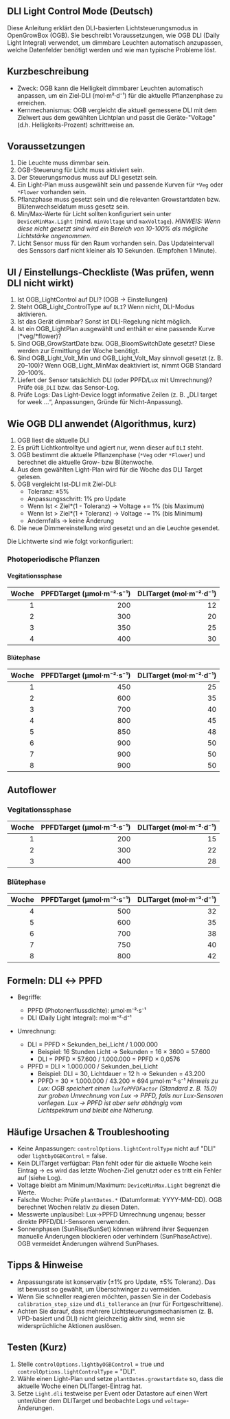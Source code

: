 ## DLI Light Control Mode (Deutsch)

Diese Anleitung erklärt den DLI-basierten Lichtsteuerungsmodus in OpenGrowBox (OGB). Sie beschreibt Voraussetzungen, wie OGB DLI (Daily Light Integral) verwendet, um dimmbare Leuchten automatisch anzupassen, welche Datenfelder benötigt werden und wie man typische Probleme löst.

## Kurzbeschreibung

- Zweck: OGB kann die Helligkeit dimmbarer Leuchten automatisch anpassen, um ein Ziel‑DLI (mol·m²·d⁻¹) für die aktuelle Pflanzenphase zu erreichen.
- Kernmechanismus: OGB vergleicht die aktuell gemessene DLI mit dem Zielwert aus dem gewählten Lichtplan und passt die Geräte-"Voltage" (d.h. Helligkeits-Prozent) schrittweise an.

## Voraussetzungen

1. Die Leuchte muss dimmbar sein.
2. OGB-Steuerung für Licht muss aktiviert sein.
3. Der Steuerungsmodus muss auf DLI gesetzt sein.
4. Ein Light-Plan muss ausgewählt sein und passende Kurven für `*Veg` oder `*Flower` vorhanden sein.
5. Pflanzphase muss gesetzt sein und die relevanten Growstartdaten bzw. Blütenwechseldatum muss gesetz sein.
6. Min/Max-Werte für Licht sollten konfiguriert sein unter `DeviceMinMax.Light` (mind. `minVoltage` und `maxVoltage`).
   *HINWEIS: Wenn diese nicht gesetzt sind wird ein Bereich von 10-100% als mögliche Lichtstärke angenommen.*
7. Licht Sensor muss für den Raum vorhanden sein. Das Updateintervall des Senssors darf nicht kleiner als 10 Sekunden. (Empfohen 1 Minute).

## UI / Einstellungs-Checkliste (Was prüfen, wenn DLI nicht wirkt)

1. Ist OGB_LightControl auf DLI? (OGB → Einstellungen)
2. Steht OGB_Light_ControlType auf `DLI`? Wenn nicht, DLI-Modus aktivieren.
3. Ist das Gerät dimmbar? Sonst ist DLI-Regelung nicht möglich.
4. Ist ein OGB_LightPlan ausgewählt und enthält er eine passende Kurve (*veg/*flower)?
5. Sind OGB_GrowStartDate bzw. OGB_BloomSwitchDate gesetzt? Diese werden zur Ermittlung der Woche benötigt.
6. Sind OGB_Light_Volt_Min und OGB_Light_Volt_May sinnvoll gesetzt (z. B. 20–100)? Wenn OGB_Light_MinMax deaktiviert ist, nimmt OGB Standard 20–100%.
7. Liefert der Sensor tatsächlich DLI (oder PPFD/Lux mit Umrechnung)? Prüfe `OGB_DLI` bzw. das Sensor-Log.
8. Prüfe Logs: Das Light-Device loggt informative Zeilen (z. B. „DLI target for week ...“, Anpassungen, Gründe für Nicht-Anpassung).

## Wie OGB DLI anwendet (Algorithmus, kurz)
1. OGB liest die aktuelle DLI
2. Es prüft Lichtkontrolltye und agiert nur, wenn dieser auf `DLI` steht.
3. OGB bestimmt die aktuelle Pflanzenphase (`*Veg` oder `*Flower`) und berechnet die aktuelle Grow- bzw Blütenwoche.
4. Aus dem gewählten Light-Plan wird für die Woche das DLI Target gelesen.
5. OGB vergleicht Ist-DLI mit Ziel-DLI:
   - Toleranz: ±5%
   - Anpassungsschritt: 1% pro Update
   - Wenn Ist < Ziel*(1 - Toleranz) → Voltage += 1% (bis Maximum)
   - Wenn Ist > Ziel*(1 + Toleranz) → Voltage -= 1% (bis Minimum)
   - Andernfalls → keine Änderung
6. Die neue Dimmereinstellung wird gesetzt und an die Leuchte gesendet.

Die Lichtwerte sind wie folgt vorkonfiguriert:

### Photoperiodische Pflanzen
#### Vegitationssphase 
| Woche | PPFDTarget (μmol·m⁻²·s⁻¹) | DLITarget (mol·m⁻²·d⁻¹) |
| ----: | ------------------------: | ----------------------: |
|     1 |                       200 |                      12 |
|     2 |                       300 |                      20 |
|     3 |                       350 |                      25 |
|     4 |                       400 |                      30 |

#### Blütephase 
| Woche | PPFDTarget (μmol·m⁻²·s⁻¹) | DLITarget (mol·m⁻²·d⁻¹) |
| ----: | ------------------------: | ----------------------: |
|     1 |                       450 |                      25 |
|     2 |                       600 |                      35 |
|     3 |                       700 |                      40 |
|     4 |                       800 |                      45 |
|     5 |                       850 |                      48 |
|     6 |                       900 |                      50 |
|     7 |                       900 |                      50 |
|     8 |                       900 |                      50 |

## Autoflower
### Vegitationssphase
| Woche | PPFDTarget (μmol·m⁻²·s⁻¹) | DLITarget (mol·m⁻²·d⁻¹) |
| ----: | ------------------------: | ----------------------: |
|     1 |                       200 |                      15 |
|     2 |                       300 |                      22 |
|     3 |                       400 |                      28 |

### Blütephase
| Woche | PPFDTarget (μmol·m⁻²·s⁻¹) | DLITarget (mol·m⁻²·d⁻¹) |
| ----: | ------------------------: | ----------------------: |
|     4 |                       500 |                      32 |
|     5 |                       600 |                      35 |
|     6 |                       700 |                      38 |
|     7 |                       750 |                      40 |
|     8 |                       800 |                      42 |


## Formeln: DLI ↔ PPFD
- Begriffe:
  - PPFD (Photonenflussdichte): μmol·m⁻²·s⁻¹
  - DLI (Daily Light Integral): mol·m⁻²·d⁻¹

- Umrechnung:
  - DLI = PPFD × Sekunden_bei_Licht / 1.000.000
    - Beispiel: 16 Stunden Licht → Sekunden = 16 × 3600 = 57.600
    - DLI = PPFD × 57.600 / 1.000.000 = PPFD × 0,0576
  - PPFD = DLI × 1.000.000 / Sekunden_bei_Licht
    - Beispiel: DLI = 30, Lichtdauer = 12 h → Sekunden = 43.200
    - PPFD = 30 × 1.000.000 / 43.200 ≈ 694 μmol·m⁻²·s⁻¹
*Hinweis zu Lux: OGB speichert einen `luxToPPFDFactor` (Standard z. B. 15.0) zur groben Umrechnung von Lux → PPFD, falls nur Lux-Sensoren vorliegen. Lux → PPFD ist aber sehr abhängig vom Lichtspektrum und bleibt eine Näherung.*



## Häufige Ursachen & Troubleshooting

- Keine Anpassungen: `controlOptions.lightControlType` nicht auf "DLI" oder `lightbyOGBControl` = false.
- Kein DLITarget verfügbar: Plan fehlt oder für die aktuelle Woche kein Eintrag → es wird das letzte Wochen-Ziel genutzt oder es tritt ein Fehler auf (siehe Log).
- Voltage bleibt am Minimum/Maximum: `DeviceMinMax.Light` begrenzt die Werte.
- Falsche Woche: Prüfe `plantDates.*` (Datumformat: YYYY-MM-DD). OGB berechnet Wochen relativ zu diesen Daten.
- Messwerte unplausibel: Lux→PPFD Umrechnung ungenau; besser direkte PPFD/DLI-Sensoren verwenden.
- Sonnenphasen (SunRise/SunSet) können während ihrer Sequenzen manuelle Änderungen blockieren oder verhindern (SunPhaseActive). OGB vermeidet Änderungen während SunPhases.

## Tipps & Hinweise

- Anpassungsrate ist konservativ (±1% pro Update, ±5% Toleranz). Das ist bewusst so gewählt, um Überschwinger zu vermeiden.
- Wenn Sie schneller reagieren möchten, passen Sie in der Codebasis `calibration_step_size` und `dli_tollerance` an (nur für Fortgeschrittene).
- Achten Sie darauf, dass mehrere Lichtsteuerungsmechanismen (z. B. VPD-basiert und DLI) nicht gleichzeitig aktiv sind, wenn sie widersprüchliche Aktionen auslösen.

## Testen (Kurz)

1. Stelle `controlOptions.lightbyOGBControl` = true und `controlOptions.lightControlType` = "DLI".
2. Wähle einen Light-Plan und setze `plantDates.growstartdate` so, dass die aktuelle Woche einen DLITarget-Eintrag hat.
3. Setze `Light.dli` testweise per Event oder Datastore auf einen Wert unter/über dem DLITarget und beobachte Logs und `voltage`-Änderungen.

